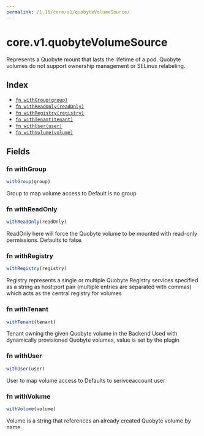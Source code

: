```yaml
---
permalink: /1.16/core/v1/quobyteVolumeSource/
---
```


# core.v1.quobyteVolumeSource

Represents a Quobyte mount that lasts the lifetime of a pod. Quobyte volumes do not support ownership management or SELinux relabeling.

## Index

* [`fn withGroup(group)`](#fn-withgroup)
* [`fn withReadOnly(readOnly)`](#fn-withreadonly)
* [`fn withRegistry(registry)`](#fn-withregistry)
* [`fn withTenant(tenant)`](#fn-withtenant)
* [`fn withUser(user)`](#fn-withuser)
* [`fn withVolume(volume)`](#fn-withvolume)

## Fields

### fn withGroup

```ts
withGroup(group)
```

Group to map volume access to Default is no group

### fn withReadOnly

```ts
withReadOnly(readOnly)
```

ReadOnly here will force the Quobyte volume to be mounted with read-only permissions. Defaults to false.

### fn withRegistry

```ts
withRegistry(registry)
```

Registry represents a single or multiple Quobyte Registry services specified as a string as host:port pair (multiple entries are separated with commas) which acts as the central registry for volumes

### fn withTenant

```ts
withTenant(tenant)
```

Tenant owning the given Quobyte volume in the Backend Used with dynamically provisioned Quobyte volumes, value is set by the plugin

### fn withUser

```ts
withUser(user)
```

User to map volume access to Defaults to serivceaccount user

### fn withVolume

```ts
withVolume(volume)
```

Volume is a string that references an already created Quobyte volume by name.